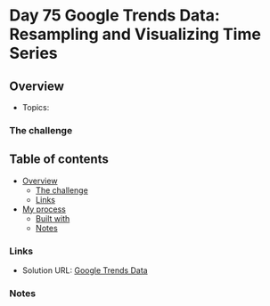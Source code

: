 # Day 75 Google Trends Data: Resampling and Visualizing Time Series

## Overview

- Topics: 

### The challenge



## Table of contents

- [Overview](#overview)
  - [The challenge](#the-challenge)
  - [Links](#links)
- [My process](#my-process)
  - [Built with](#built-with)
  - [Notes](#notes)

### Links

- Solution URL: [Google Trends Data](https://github.com/Mikerniker/100_Days_of_Python/tree/main/Day75)


### Notes
